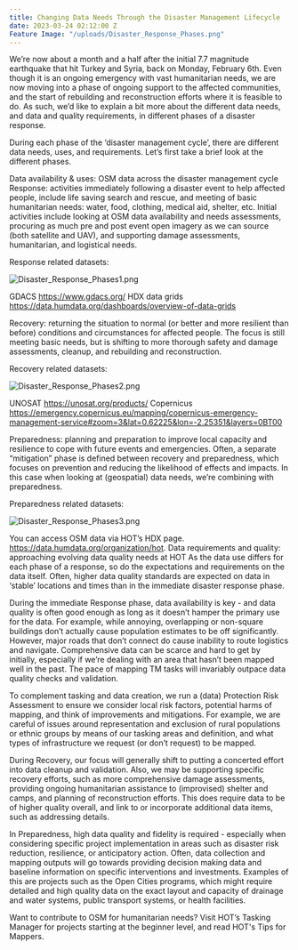 ```yaml
---
title: Changing Data Needs Through the Disaster Management Lifecycle
date: 2023-03-24 02:12:00 Z
Feature Image: "/uploads/Disaster_Response_Phases.png"
---
```


We’re now about a month and a half after the initial 7.7 magnitude earthquake that hit Turkey and Syria, back on Monday, February 6th. Even though it is an ongoing emergency with vast humanitarian needs, we are now moving into a phase of ongoing support to the affected communities, and the start of rebuilding and reconstruction efforts where it is feasible to do. As such, we’d like to explain a bit more about the different data needs, and data and quality requirements, in different phases of a disaster response.

During each phase of the ‘disaster management cycle’, there are different data needs, uses, and requirements. Let’s first take a brief look at the different phases.

Data availability & uses: OSM data across the disaster management cycle
Response: activities immediately following a disaster event to help affected people, include life saving search and rescue, and meeting of basic humanitarian needs: water, food, clothing, medical aid, shelter, etc. Initial activities include looking at OSM data availability and needs assessments, procuring as much pre and post event open imagery as we can source (both satellite and UAV), and supporting damage assessments, humanitarian, and logistical needs.

Response related datasets:

![Disaster_Response_Phases1.png](/uploads/Disaster_Response_Phases1.png)

GDACS https://www.gdacs.org/
HDX data grids https://data.humdata.org/dashboards/overview-of-data-grids

Recovery: returning the situation to normal (or better and more resilient than before) conditions and circumstances for affected people. The focus is still meeting basic needs, but is shifting to more thorough safety and damage assessments, cleanup, and rebuilding and reconstruction.

Recovery related datasets:

![Disaster_Response_Phases2.png](/uploads/Disaster_Response_Phases2.png)

UNOSAT https://unosat.org/products/
 Copernicus https://emergency.copernicus.eu/mapping/copernicus-emergency-management-service#zoom=3&lat=0.62225&lon=-2.25351&layers=0BT00

Preparedness: planning and preparation to improve local capacity and resilience to cope with future events and emergencies. Often, a separate “mitigation” phase is defined between recovery and preparedness, which focuses on prevention and reducing the likelihood of effects and impacts. In this case when looking at (geospatial) data needs, we’re combining with preparedness.

Preparedness related datasets:

![Disaster_Response_Phases3.png](/uploads/Disaster_Response_Phases3.png)

You can access OSM data via HOT’s HDX page. https://data.humdata.org/organization/hot. 
Data requirements and quality: approaching evolving data quality needs at HOT
As the data use differs for each phase of a response, so do the expectations and requirements on the data itself. Often, higher data quality standards are expected on data in ‘stable’ locations and times than in the immediate disaster response phase.

During the immediate Response phase, data availability is key - and data quality is often good enough as long as it doesn’t hamper the primary use for the data. For example, while annoying, overlapping or non-square buildings don’t actually cause population estimates to be off significantly. However, major roads that don’t connect do cause inability to route logistics and navigate. Comprehensive data can be scarce and hard to get by initially, especially if we’re dealing with an area that hasn’t been mapped well in the past. The pace of mapping TM tasks will invariably outpace data quality checks and validation.

To complement tasking and data creation, we run a  (data) Protection Risk Assessment to ensure we consider local risk factors, potential harms of mapping, and think of improvements and mitigations. For example, we are careful of issues around representation and exclusion of rural populations or ethnic groups by means of our tasking areas and definition, and what types of infrastructure we request (or don’t request) to be mapped.

During Recovery, our focus will generally shift to putting a concerted effort into data cleanup and validation. Also, we may be supporting specific recovery efforts, such as more comprehensive damage assessments, providing ongoing humanitarian assistance to (improvised) shelter and camps, and planning of reconstruction efforts. This does require data to be of higher quality overall, and link to or incorporate additional data items, such as addressing details.

In Preparedness, high data quality and fidelity is required - especially when considering specific project implementation in areas such as disaster risk reduction, resilience, or anticipatory action. Often, data collection and mapping outputs will go towards providing decision making data and baseline information on specific interventions and investments. Examples of this are projects such as the Open Cities programs, which might require detailed and high quality data on the exact layout and capacity of drainage and water systems, public transport systems, or health facilities.

Want to contribute to OSM for humanitarian needs? Visit HOT’s Tasking Manager for projects starting at the beginner level, and read HOT's Tips for Mappers. 
